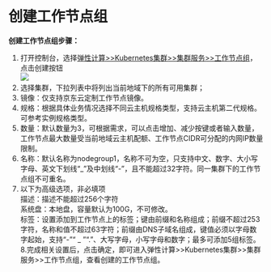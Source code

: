 
# 创建工作节点组

**创建工作节点组步骤：**

 1. 打开控制台，选择[弹性计算>>Kubernetes集群>>集群服务>>工作节点组](https://cns-console.jdcloud.com/host/nodeGroup/list)，点击创建按钮  
  ![](https://github.com/jdcloudcom/cn/blob/edit/image/Elastic-Compute/JCS-for-Kubernetes/新建工作节点组.png)
 2. 选择集群，下拉列表中将列出当前地域下的所有可用集群；
 3. 镜像：仅支持京东云定制工作节点镜像。
 4. 规格：根据具体业务情况选择不同云主机规格类型，支持云主机第二代规格。可参考实例规格类型。
 5. 数量：默认数量为3，可根据需求，可以点击增加、减少按键或者输入数量，工作节点最大数量受当前地域云主机配额、工作节点CIDR可分配的内网IP数量限制。
 6. 名称：默认名称为nodegroup1，名称不可为空，只支持中文、数字、大小写字母、英文下划线“_”及中划线“-”，且不能超过32字符。同一集群下的工作节点组不可重名。
 7. 以下为高级选项，非必填项  
 描述：描述不能超过256个字符  
 系统盘：本地盘，容量默认为100G，不可修改。  
 标签：设置添加到工作节点上的标签；键由前缀和名称组成；前缀不超过253字符，名称和值不超过63字符；前缀由DNS子域名组成，键值必须以字母数字起始，支持“-”“ _ ”“.”、大写字母，小写字母和数字；最多可添加5组标签。  
 8.完成相关设置后，点击确定，即可进入弹性计算>>Kubernetes集群>>集群服务>>工作节点组，查看创建的工作节点组。
